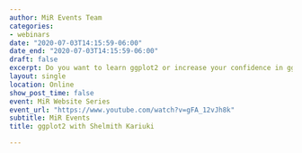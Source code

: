 ```yaml
---
author: MiR Events Team
categories:
- webinars
date: "2020-07-03T14:15:59-06:00"
date_end: "2020-07-03T14:15:59-06:00"
draft: false
excerpt: Do you want to learn ggplot2 or increase your confidence in ggplot2? In this webinar, Shelmith will go over the basics of ggplot2 to get you going!
layout: single
location: Online
show_post_time: false
event: MiR Website Series
event_url: "https://www.youtube.com/watch?v=gFA_12vJh8k"
subtitle: MiR Events
title: ggplot2 with Shelmith Kariuki

---
```

